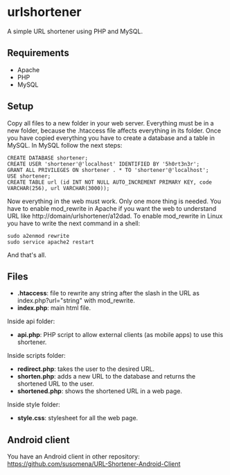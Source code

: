 urlshortener
============

A simple URL shortener using PHP and MySQL.

Requirements
--------------

- Apache
- PHP
- MySQL

Setup
--------------

Copy all files to a new folder in your web server. Everything must be in a new folder, because the .htaccess file affects everything in its folder. Once you have copied everything you have to create a database and a table in MySQL. In MySQL follow the next steps:

    CREATE DATABASE shortener;
    CREATE USER 'shortener'@'localhost' IDENTIFIED BY '5h0rt3n3r';
    GRANT ALL PRIVILEGES ON shortener . * TO 'shortener'@'localhost';
    USE shortener;
    CREATE TABLE url (id INT NOT NULL AUTO_INCREMENT PRIMARY KEY, code VARCHAR(256), url VARCHAR(3000));

Now everything in the web must work. Only one more thing is needed. You have to enable mod_rewrite in Apache if you want the web to understand URL like http://domain/urlshortener/a12dad. To enable mod_rewrite in Linux you have to write the next command in a shell:

    sudo a2enmod rewrite
    sudo service apache2 restart

And that's all.

Files
--------------

- **.htaccess**: file to rewrite any string after the slash in the URL as index.php?url="string" with mod_rewrite.
- **index.php**: main html file.

Inside api folder:

- **api.php**: PHP script to allow external clients (as mobile apps) to use this shortener.

Inside scripts folder:

- **redirect.php**: takes the user to the desired URL.
- **shorten.php**: adds a new URL to the database and returns the shortened URL to the user.
- **shortened.php**: shows the shortened URL in a web page.

Inside style folder:

- **style.css**: stylesheet for all the web page.

Android client
--------------

You have an Android client in other repository: https://github.com/susomena/URL-Shortener-Android-Client
